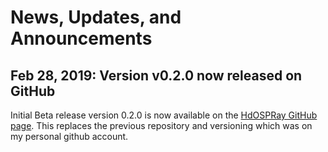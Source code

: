 News, Updates, and Announcements
================================

Feb 28, 2019: Version v0.2.0 now released on GitHub
--------------------------------------------------

Initial Beta release version 0.2.0 is now available on the [HdOSPRay
GitHub page](https://github.com/ospray/hdospray/releases/v0.2.0).
This replaces the previous repository and versioning which was on my
personal github account.

